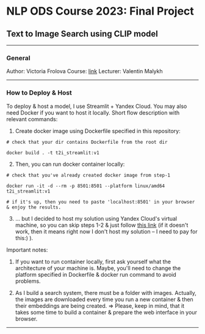 # NLP ODS Course 2023: Final Project
## Text to Image Search using CLIP model

______
### General
Author: Victoria Frolova
Course: [link](https://ods.ai/tracks/nlp-course-autumn-23)
Lecturer: Valentin Malykh

______
### How to Deploy & Host

To deploy & host a model, I use Streamlit + Yandex Cloud. You may also need Docker if you want to host it locally.
Short flow description with relevant commands: 

1) Create docker image using Dockerfile specified in this repository: 

```
# check that your dir contains Dockerfile from the root dir

docker build . -t t2i_streamlit:v1
```

2) Then, you can run docker container locally: 
```
# check that you've already created docker image from step-1

docker run -it -d --rm -p 8501:8501 --platform linux/amd64 t2i_streamlit:v1

# if it's up, then you need to paste 'localhost:8501' in your browser & enjoy the results.
```

3) ... but I decided to host my solution using Yandex Cloud's virtual machine, so you can skip steps 1-2 & just follow [this link](http://84.201.128.137:8501) (if it doesn't work, then it means right now I don't host my solution – I need to pay for this:) ).

Important notes: 

1) If you want to run container locally, first ask yourself what the architecture of your machine is. Maybe, you'll need to change the platform specified in Dockerfile & docker run command to avoid problems.   

2) As I build a search system, there must be a folder with images. Actually, the images are downloaded every time you run a new container & then their embeddings are being created. => Please, keep in mind, that it takes some time to build a container & prepare the web interface in your browser. 

______